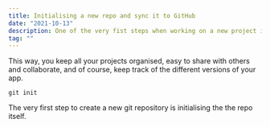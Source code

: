 ```yaml
---
title: Initialising a new repo and sync it to GitHub
date: "2021-10-13"
description: One of the very fist steps when working on a new project is to create a new git repository and ideally synchronised it to your GitHub account.
tag: ""
---
```


This way, you keep all your projects organised, easy to share with others and collaborate, and of course, keep track of the different versions of your app.

```
git init
```

The very first step to create a new git repository is initialising the the repo itself.
